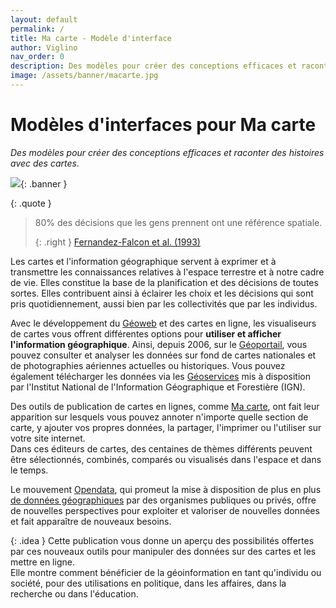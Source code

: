 ```yaml
---
layout: default
permalink: /
title: Ma carte - Modèle d'interface
author: Viglino
nav_order: 0
description: Des modèles pour créer des conceptions efficaces et raconter des histoires avec des cartes.
image: /assets/banner/macarte.jpg
---
```

# Modèles d'interfaces pour Ma carte
*Des modèles pour créer des conceptions efficaces et raconter des histoires avec des cartes.*

![](/Macarte-MI/assets/banner/macarte.jpg){: .banner }

{: .quote }
> 80% des décisions que les gens prennent ont une référence spatiale.
>
> {: .right }
> [Fernandez-Falcon et al. (1993)](/Macarte-MI/annexes/biblio#fernandez-falcon-et-al-1993)

Les cartes et l'information géographique servent à exprimer et à transmettre les connaissances relatives à l'espace terrestre et à notre cadre de vie. Elles constitue la base de la planification et des décisions de toutes sortes. 
Elles contribuent ainsi à éclairer les choix et les décisions qui sont pris quotidiennement, aussi bien par les collectivités que par les individus.

Avec le développement du [Géoweb](https://fr.wikipedia.org/wiki/Geoweb) et des cartes en ligne, les visualiseurs de cartes vous offrent différentes options pour **utiliser et afficher l'information géographique**. Ainsi, depuis 2006, sur le [Géoportail](https://www.geoportail.gouv.fr/), vous pouvez consulter et analyser les données sur fond de cartes nationales et de photographies aériennes actuelles ou historiques. Vous pouvez également télécharger les données via les [Géoservices](https://geoservices.ign.fr/) mis à disposition par l'Institut National de l'Information Géographique et Forestière (IGN).

Des outils de publication de cartes en lignes, comme [Ma carte](https://macarte.ign.fr/), ont fait leur apparition sur lesquels vous pouvez annoter n'importe quelle section de carte, y ajouter vos propres données, la partager, l'imprimer ou l'utiliser sur votre site internet.   
Dans ces éditeurs de cartes, des centaines de thèmes différents peuvent être sélectionnés, combinés, comparés ou visualisés dans l'espace et dans le temps.

Le mouvement [Opendata](https://fr.wikipedia.org/wiki/Donn%C3%A9es_ouvertes), qui promeut la mise à disposition de plus en plus [de données géographiques](https://www.data.gouv.fr/fr/pages/donnees-geographiques/) par des organismes publiques ou privés, offre de nouvelles perspectives pour exploiter et valoriser de nouvelles données et fait apparaître de nouveaux besoins. 

{: .idea }
Cette publication vous donne un aperçu des possibilités offertes par ces nouveaux outils pour manipuler des données sur des cartes et les mettre en ligne.   
Elle montre comment bénéficier de la géoinformation en tant qu'individu ou société, pour des utilisations en politique, dans les affaires, dans la recherche ou dans l'éducation.
